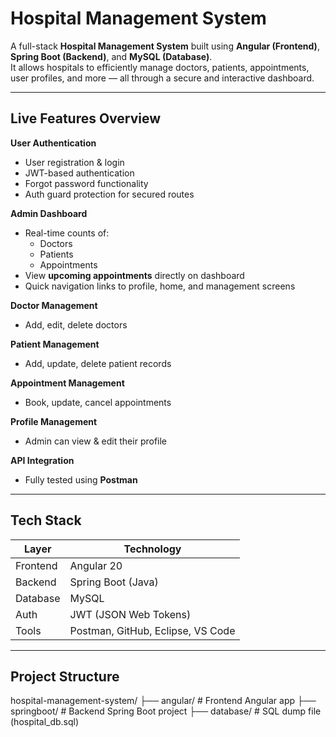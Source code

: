 #  Hospital Management System

A full-stack **Hospital Management System** built using **Angular (Frontend)**, **Spring Boot (Backend)**, and **MySQL (Database)**.  
It allows hospitals to efficiently manage doctors, patients, appointments, user profiles, and more — all through a secure and interactive dashboard.

---

##  Live Features Overview

 **User Authentication**
- User registration & login
- JWT-based authentication
- Forgot password functionality
- Auth guard protection for secured routes

**Admin Dashboard**
- Real-time counts of:
  -  Doctors
  - Patients
  - Appointments
- View **upcoming appointments** directly on dashboard
- Quick navigation links to profile, home, and management screens

 **Doctor Management**
- Add, edit, delete doctors

 **Patient Management**
- Add, update, delete patient records

**Appointment Management**
- Book, update, cancel appointments

 **Profile Management**
- Admin can view & edit their profile

 **API Integration**
- Fully tested using **Postman**

---

## Tech Stack

| Layer      | Technology             |
|------------|-------------------------|
| Frontend   | Angular 20              |
| Backend    | Spring Boot (Java)      |
| Database   | MySQL                   |
| Auth       | JWT (JSON Web Tokens)   |
| Tools      | Postman, GitHub, Eclipse, VS Code |

---

##  Project Structure

hospital-management-system/
├── angular/ # Frontend Angular app
├── springboot/ # Backend Spring Boot project
├── database/ # SQL dump file (hospital_db.sql)



